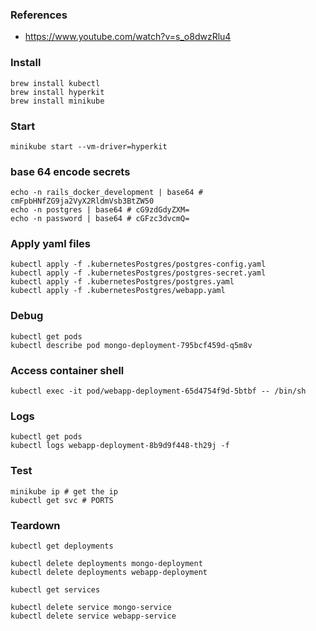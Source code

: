 ### References
* https://www.youtube.com/watch?v=s_o8dwzRlu4

### Install
```
brew install kubectl
brew install hyperkit
brew install minikube
```

### Start
```
minikube start --vm-driver=hyperkit
```

### base 64 encode secrets
```
echo -n rails_docker_development | base64 # cmFpbHNfZG9ja2VyX2RldmVsb3BtZW50
echo -n postgres | base64 # cG9zdGdyZXM=
echo -n password | base64 # cGFzc3dvcmQ=
```

### Apply yaml files
```
kubectl apply -f .kubernetesPostgres/postgres-config.yaml
kubectl apply -f .kubernetesPostgres/postgres-secret.yaml
kubectl apply -f .kubernetesPostgres/postgres.yaml
kubectl apply -f .kubernetesPostgres/webapp.yaml
```

### Debug
```
kubectl get pods
kubectl describe pod mongo-deployment-795bcf459d-q5m8v
```

### Access container shell
```
kubectl exec -it pod/webapp-deployment-65d4754f9d-5btbf -- /bin/sh
```

### Logs
```
kubectl get pods
kubectl logs webapp-deployment-8b9d9f448-th29j -f
```

### Test
```
minikube ip # get the ip
kubectl get svc # PORTS
```

### Teardown
```
kubectl get deployments

kubectl delete deployments mongo-deployment
kubectl delete deployments webapp-deployment

kubectl get services

kubectl delete service mongo-service
kubectl delete service webapp-service
```